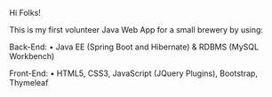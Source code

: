 Hi Folks!

This is my first volunteer Java Web App for a small brewery by using:

Back-End: • Java EE (Spring Boot and Hibernate) & RDBMS (MySQL Workbench)

Front-End: • HTML5, CSS3, JavaScript (JQuery Plugins), Bootstrap, Thymeleaf
